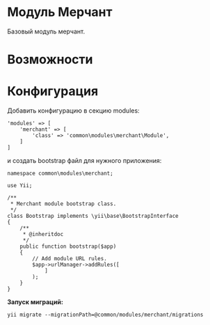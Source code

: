 Модуль Мерчант
==============
Базовый модуль мерчант.

Возможности
===========




Конфигурация
============

Добавить конфигурацию в секцию modules:

```
'modules' => [
    'merchant' => [
        'class' => 'common\modules\merchant\Module',
    ]
]
```

и создать bootstrap файл для нужного приложения:

```
namespace common\modules\merchant;

use Yii;

/**
 * Merchant module bootstrap class.
 */
class Bootstrap implements \yii\base\BootstrapInterface
{
    /**
     * @inheritdoc
     */
    public function bootstrap($app)
    {
        // Add module URL rules.
        $app->urlManager->addRules([
            ]
        );
    }
}
```




**Запуск миграций:**

```
yii migrate --migrationPath=@common/modules/merchant/migrations
```